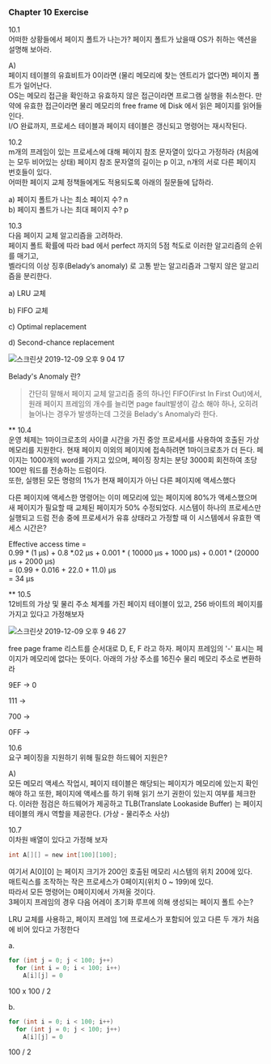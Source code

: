 ### Chapter 10 Exercise

10.1  
어떠한 상황들에서 페이지 폴트가 나는가? 페이지 폴트가 났을때 OS가 취하는 액션을 설명해 보아라.

A)  
페이지 테이블의 유효비트가 0이라면 (물리 메모리에 찾는 엔트리가 없다면) 페이지 폴트가 일어난다.  
OS는 메모리 접근을 확인하고 유효하지 않은 접근이라면 프로그램 실행을 취소한다. 만약에 유효한 접근이라면 물리 메모리의 free frame 에 Disk 에서 읽은 페이지를 읽어들인다.  
I/O 완료까지, 프로세스 테이블과 페이지 테이블은 갱신되고 명령어는 재시작된다. 

10.2  
m개의 프레임이 있는 프로세스에 대해 페이지 참조 문자열이 있다고 가정하라 (처음에는 모두 비어있는 상태) 페이지 참조 문자열의 길이는 p 이고, n개의 서로 다른 페이지 번호들이 있다.  
어떠한 페이지 교체 정책들에게도 적용되도록 아래의 질문들에 답하라.

a) 페이지 폴트가 나는 최소 페이지 수? n  
b) 페이지 폴트가 나는 최대 페이지 수? p

10.3  
다음 페이지 교체 알고리즘을 고려하라.  
페이지 폴트 확률에 따라 bad 에서 perfect 까지의 5점 척도로 이러한 알고리즘의 순위를 매기고,  
벨라디의 이상 징후(Belady’s anomaly) 로 고통 받는 알고리즘과 그렇지 않은 알고리즘을 분리한다.

a) LRU 교체

b) FIFO 교체

c) Optimal replacement

d) Second-chance replacement

![스크린샷 2019-12-09 오후 9 04 17](https://user-images.githubusercontent.com/26560119/70434434-83c8a400-1ac7-11ea-9efa-86b4b5509297.png)

Belady's Anomaly 란?

> 간단히 말해서 페이지 교체 알고리즘 중의 하나인 FIFO(First In First Out)에서, 원래 페이지 프레임의 개수를 늘리면 page fault발생이 감소 해야 하나, 오히려 늘어나는 경우가 발생하는데 그것을 Belady's Anomaly라 한다.

** 10.4  
운영 체제는 1마이크로초의 사이클 시간을 가진 중앙 프로세서를 사용하여 호출된 가상 메모리를 지원한다. 현재 페이지 이외의 페이지에 접속하려면 1마이크로초가 더 든다. 페이지는 1000개의 word를 가지고 있으며, 페이징 장치는 분당 3000회 회전하여 초당 100만 워드를 전송하는 드럼이다.  
또한, 실행된 모든 명령의 1%가 현재 페이지가 아닌 다른 페이지에 액세스했다

다른 페이지에 액세스한 명령어는 이미 메모리에 있는 페이지에 80%가 액세스했으며 새 페이지가 필요할 때 교체된 페이지가 50% 수정되었다. 시스템이 하나의 프로세스만 실행되고 드럼 전송 중에 프로세서가 유휴 상태라고 가정할 때 이 시스템에서 유효한 액세스 시간은?

Effective access time =   
0.99 * (1 µs) + 0.8 *.02 µs + 0.001 * ( 10000 µs + 1000 µs) + 0.001 * (20000 µs + 2000 µs)  
= (0.99 + 0.016 + 22.0 + 11.0) µs  
= 34 µs

** 10.5  
12비트의 가상 및 물리 주소 체계를 가진 페이지 테이블이 있고, 256 바이트의 페이지를 가지고 있다고 가정해보자 

![스크린샷 2019-12-09 오후 9 46 27](https://user-images.githubusercontent.com/26560119/70436751-60a0f300-1acd-11ea-8a41-395056cc48a9.png)

free page frame 리스트를 순서대로 D, E, F 라고 하자. 페이지 프레임의 '-' 표시는 페이지가  메모리에 없다는 뜻이다. 아래의 가상 주소를 16진수 물리 메모리 주소로 변환하라 


9EF -> 0

111 ->

700 -> 

0FF -> 

10.6  
요구 페이징을 지원하기 위해 필요한 하드웨어 지원은? 

A)  
모든 메모리 액세스 작업시, 페이지 테이블은 해당되는 페이지가 메모리에 있는지 확인해야 하고 또한,  페이지에 액세스를 하기 위해 읽기 쓰기 권한이 있는지 여부를 체크한다. 이러한 점검은 하드웨어가 제공하고 TLB(Translate Lookaside Buffer) 는 페이지 테이블의 캐시 역할을 제공한다. (가상 - 물리주소 사상)

10.7  
이차원 배열이 있다고 가정해 보자  

~~~c
int A[][] = new int[100][100];
~~~

여기서 A[0][0] 는 페이지 크기가 200인 호출된 메모리 시스템의 위치 200에 있다.  
매트릭스를 조작하는 작은 프로세스가 0페이지(위치 0 ~ 199)에 있다.  
따라서 모든 명령어는 0페이지에서 가져올 것이다.  
3페이지 프레임의 경우 다음 어레이 초기화 루프에 의해 생성되는 페이지 폴트 수는?

LRU 교체를 사용하고, 페이지 프레임 1에 프로세스가 포함되어 있고 다른 두 개가 처음에 비어 있다고 가정한다

a. 
~~~c
for (int j = 0; j < 100; j++)
  for (int i = 0; i < 100; i++)
    A[i][j] = 0
~~~

100 x 100 / 2

b. 
~~~c
for (int i = 0; i < 100; i++)
  for (int j = 0; j < 100; j++)
    A[i][j] = 0
~~~

100 / 2